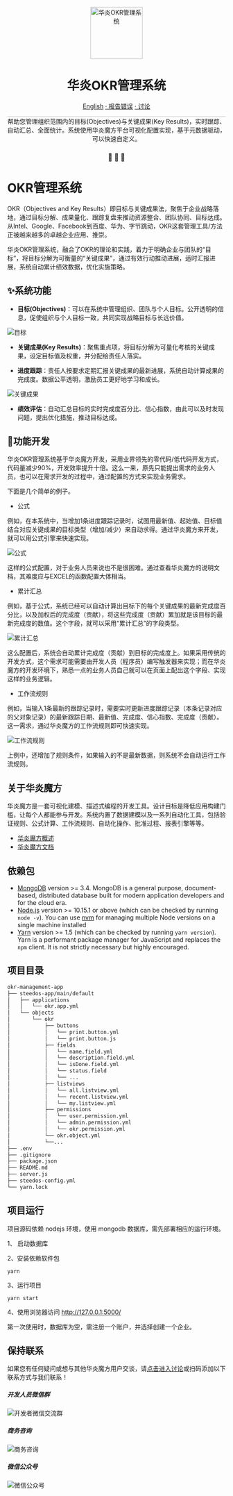 
<p align="center">
  <a href="https://www.steedos.com/cn">
    <img alt="华炎OKR管理系统" src="https://steedos.github.io/assets/logo.png" width="120" />
  </a>
</p>
<h1 align="center">
  华炎OKR管理系统
</h1>

<p align="center">
<a href="https://github.com/steedos/okr-management-app/blob/master/README.md">English</a>
<a href="https://github.com/steedos/okr-management-app/issues/"> · 报告错误</a>
<a href="https://github.com/steedos/okr-management-app/discussions"> · 讨论</a>
</p>

<p align="center" style="border-top: solid 1px #cccccc">
  帮助您管理组织范围内的目标(Objectives)与关键成果(Key Results)，实时跟踪、自动汇总、全面统计。系统使用华炎魔方平台可视化配置实现，基于元数据驱动，可以快速自定义。
</p>

<h3 align="center">
 🤖 🎨 🚀
</h3>

# OKR管理系统

OKR（Objectives and Key Results）即目标与关键成果法，聚焦于企业战略落地，通过目标分解、成果量化、跟踪复盘来推动资源整合、团队协同、目标达成。从Intel、Google、Facebook到百度、华为、字节跳动，OKR这套管理工具/方法正被越来越多的卓越企业应用、推崇。

华炎OKR管理系统，融合了OKR的理论和实践，着力于明确企业与团队的“目标”，将目标分解为可衡量的“关键成果”，通过有效行动推动进展，适时汇报进展，系统自动累计绩效数据，优化实施策略。

## ✨系统功能

- **目标(Objectives)**：可以在系统中管理组织、团队与个人目标。公开透明的信息，促使组织与个人目标一致，共同实现战略目标与长远价值。

![目标](https://steedos.github.io/assets/github/okr_management_app/cn/objective.png)

- **关键成果(Key Results)**：聚焦重点项，将目标分解为可量化考核的关键成果，设定目标值及权重，并分配给责任人落实。

- **进度跟踪**：责任人按要求定期汇报关键成果的最新进展，系统自动计算成果的完成度。数据公平透明，激励员工更好地学习和成长。

![关键成果](https://steedos.github.io/assets/github/okr_management_app/cn/keyresults.png)

- **绩效评估**：自动汇总目标的实时完成度百分比、信心指数，由此可以及时发现问题，提出优化措施，推动目标达成。

## 🚀功能开发

华炎OKR管理系统基于华炎魔方开发，采用业界领先的零代码/低代码开发方式，代码量减少90%，开发效率提升十倍。这么一来，原先只能提出需求的业务人员，也可以在需求开发的过程中，通过配置的方式来实现业务需求。

下面是几个简单的例子。

- 公式

例如，在本系统中，当增加1条进度跟踪记录时，试图用最新值、起始值、目标值结合对应关键成果的目标类型（增加/减少）来自动求得。通过华炎魔方来开发，就可以用公式引擎来快速实现。

![公式](https://steedos.github.io/assets/github/okr_management_app/cn/formula.png)

这样的公式配置，对于业务人员来说也不是很困难。通过查看华炎魔方的说明文档，其难度应与EXCEL的函数配置大体相当。

- 累计汇总

例如，基于公式，系统已经可以自动计算出目标下的每个关键成果的最新完成度百分比，以及加权后的完成度（贡献），将这些完成度（贡献）累加就是该目标的最新完成度的数值。这个字段，就可以采用“累计汇总”的字段类型。

![累计汇总](https://steedos.github.io/assets/github/okr_management_app/cn/cumulative.png)

这么配置后，系统会自动累计完成度（贡献）到目标的完成度上。如果采用传统的开发方式，这个需求可能需要由开发人员（程序员）编写触发器来实现；而在华炎魔方的开发环境下，熟悉一点的业务人员自己就可以在页面上配出这个字段、实现这样的业务逻辑。

- 工作流规则

例如，当输入1条最新的跟踪记录时，需要实时更新进度跟踪记录（本条记录对应的父对象记录）的最新跟踪日期、最新值、完成度、信心指数、完成度（贡献）。这一需求，通过华炎魔方的工作流规则即可快速实现。

![工作流规则](https://steedos.github.io/assets/github/okr_management_app/cn/flowrule.png)

上例中，还增加了规则条件，如果输入的不是最新数据，则系统不会自动运行工作流规则。

## 关于华炎魔方

华炎魔方是一套可视化建模、描述式编程的开发工具。设计目标是降低应用构建门槛，让每个人都能参与开发。系统内置了数据建模以及一系列自动化工具，包括验证规则、公式计算、工作流规则、自动化操作、批准过程、报表引擎等等。

- [华炎魔方概述](https://www-steedos-com.oss-accelerate.aliyuncs.com/videos/steedos/steedos-open-source.mp4)
- [华炎魔方文档](https://www.steedos.com/help/)

## 依赖包

- [MongoDB](https://www.mongodb.com/try/download/) version >= 3.4. MongoDB is a general purpose, document-based, distributed database built for modern application developers and for the cloud era.
- [Node.js](https://nodejs.org/en/download/) version >= 10.15.1 or above (which can be checked by running `node -v`). You can use [nvm](https://github.com/nvm-sh/nvm) for managing multiple Node versions on a single machine installed
- [Yarn](https://yarnpkg.com/en/) version >= 1.5 (which can be checked by running `yarn version`). Yarn is a performant package manager for JavaScript and replaces the `npm` client. It is not strictly necessary but highly encouraged.


## 项目目录

```sh
okr-management-app
├── steedos-app/main/default
│   ├── applications
│   │   └── okr.app.yml
│   └── objects
│       └── okr
│           ├── buttons
│           │   └── print.button.yml
│           │   └── print.button.js
│           ├── fields
│           │   └── name.field.yml
│           │   └── description.field.yml
│           │   └── isDone.field.yml
│           │   └── status.field
│           │   └── ...
│           ├── listviews
│           │   └── all.listview.yml
│           │   └── recent.listview.yml
│           │   └── my.listview.yml
│           ├── permissions
│           │   └── user.permission.yml
│           │   └── admin.permission.yml
│           │   └── okr.permission.yml
│           └── okr.object.yml
│           └──...
├── .env
├── .gitignore
├── package.json
├── README.md
├── server.js
├── steedos-config.yml
└── yarn.lock
```

## 项目运行

项目源码依赖 nodejs 环境，使用 mongodb 数据库，需先部署相应的运行环境。

1、 启动数据库

2、安装依赖软件包

```
yarn
```

3、运行项目

```
yarn start
```

4、使用浏览器访问 http://127.0.0.1:5000/

第一次使用时，数据库为空，需注册一个账户，并选择创建一个企业。

## 保持联系

如果您有任何疑问或想与其他华炎魔方用户交谈，请[点击进入讨论](https://github.com/steedos/steedos-platform/discussions)或扫码添加以下联系方式与我们联系！
##### 开发人员微信群
![开发者微信交流群](https://steedos.github.io/assets/github/project_management_app/cn/QR_wechat_developers.jpg)

##### 商务咨询
![商务咨询](https://steedos.github.io/assets/github/project_management_app/cn/business_consulting.jpg)

##### 微信公众号
![微信公众号](https://www.steedos.com/assets/github/platform/cn/public_number.jpg)
